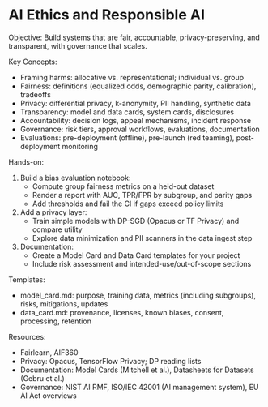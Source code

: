 # AI Ethics and Responsible AI

Objective: Build systems that are fair, accountable, privacy-preserving, and transparent, with governance that scales.

Key Concepts:
- Framing harms: allocative vs. representational; individual vs. group
- Fairness: definitions (equalized odds, demographic parity, calibration), tradeoffs
- Privacy: differential privacy, k-anonymity, PII handling, synthetic data
- Transparency: model and data cards, system cards, disclosures
- Accountability: decision logs, appeal mechanisms, incident response
- Governance: risk tiers, approval workflows, evaluations, documentation
- Evaluations: pre-deployment (offline), pre-launch (red teaming), post-deployment monitoring

Hands-on:
1) Build a bias evaluation notebook:
   - Compute group fairness metrics on a held-out dataset
   - Render a report with AUC, TPR/FPR by subgroup, and parity gaps
   - Add thresholds and fail the CI if gaps exceed policy limits
2) Add a privacy layer:
   - Train simple models with DP-SGD (Opacus or TF Privacy) and compare utility
   - Explore data minimization and PII scanners in the data ingest step
3) Documentation:
   - Create a Model Card and Data Card templates for your project
   - Include risk assessment and intended-use/out-of-scope sections

Templates:
- model_card.md: purpose, training data, metrics (including subgroups), risks, mitigations, updates
- data_card.md: provenance, licenses, known biases, consent, processing, retention

Resources:
- Fairlearn, AIF360
- Privacy: Opacus, TensorFlow Privacy; DP reading lists
- Documentation: Model Cards (Mitchell et al.), Datasheets for Datasets (Gebru et al.)
- Governance: NIST AI RMF, ISO/IEC 42001 (AI management system), EU AI Act overviews
